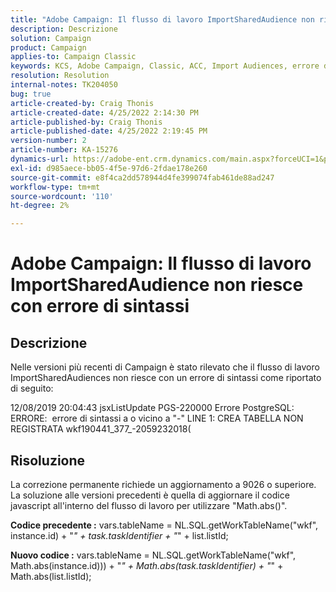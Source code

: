 ```yaml
---
title: "Adobe Campaign: Il flusso di lavoro ImportSharedAudience non riesce con errore di sintassi"
description: Descrizione
solution: Campaign
product: Campaign
applies-to: Campaign Classic
keywords: KCS, Adobe Campaign, Classic, ACC, Import Audiences, errore di sintassi
resolution: Resolution
internal-notes: TK204050
bug: true
article-created-by: Craig Thonis
article-created-date: 4/25/2022 2:14:30 PM
article-published-by: Craig Thonis
article-published-date: 4/25/2022 2:19:45 PM
version-number: 2
article-number: KA-15276
dynamics-url: https://adobe-ent.crm.dynamics.com/main.aspx?forceUCI=1&pagetype=entityrecord&etn=knowledgearticle&id=19d73c03-a2c4-ec11-a7b6-0022480a1ec2
exl-id: d985aece-bb05-4f5e-97d6-2fdae178e260
source-git-commit: e8f4ca2dd578944d4fe399074fab461de88ad247
workflow-type: tm+mt
source-wordcount: '110'
ht-degree: 2%

---
```


# Adobe Campaign: Il flusso di lavoro ImportSharedAudience non riesce con errore di sintassi

## Descrizione


Nelle versioni più recenti di Campaign è stato rilevato che il flusso di lavoro ImportSharedAudiences non riesce con un errore di sintassi come riportato di seguito:

12/08/2019 20:04:43 jsxListUpdate PGS-220000 Errore PostgreSQL: ERRORE:  errore di sintassi a o vicino a &quot;-&quot; LINE 1: CREA TABELLA NON REGISTRATA wkf190441_377_-2059232018(                                            


## Risoluzione


La correzione permanente richiede un aggiornamento a 9026 o superiore. La soluzione alle versioni precedenti è quella di aggiornare il codice javascript all&#39;interno del flusso di lavoro per utilizzare &quot;Math.abs()&quot;.

<b>Codice precedente :</b>
vars.tableName = NL.SQL.getWorkTableName(&quot;wkf&quot;, instance.id) + &quot;_&quot; + task.taskIdentifier + &quot;_&quot; + list.listId;

<b>Nuovo codice :</b>
vars.tableName = NL.SQL.getWorkTableName(&quot;wkf&quot;, Math.abs(instance.id))) + &quot;_&quot; + Math.abs(task.taskIdentifier) + &quot;_&quot; + Math.abs(list.listId);
